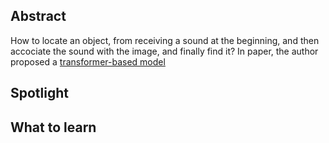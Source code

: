 ## Abstract
How to locate an object, from receiving a sound at the beginning, and then accociate the sound with the image, and finally find it?
In paper, the author proposed a [transformer-based model](https://en.wikipedia.org/wiki/Transformer_(machine_learning_model))

## Spotlight

## What to learn

